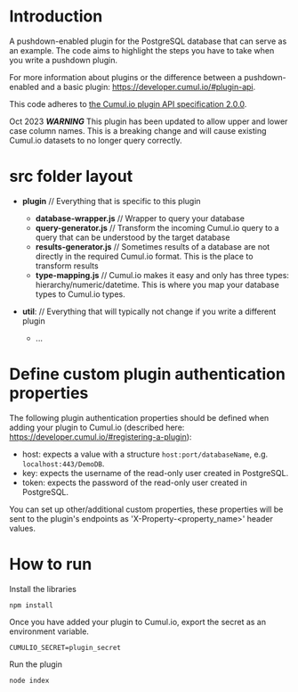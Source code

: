 # Introduction

A pushdown-enabled plugin for the PostgreSQL database that can serve as an example. The code aims to highlight the steps you have to take when you write a pushdown plugin.

For more information about plugins or the difference between a pushdown-enabled and a basic plugin:
https://developer.cumul.io/#plugin-api.

This code adheres to [the Cumul.io plugin API specification 2.0.0](https://developer.cumul.io/#version-history).

Oct 2023 **_WARNING_** This plugin has been updated to allow upper and lower case column names. This is a breaking change and will cause existing Cumul.io datasets to no longer query correctly.

# src folder layout

- **plugin** // Everything that is specific to this plugin
  - **database-wrapper.js** // Wrapper to query your database
  - **query-generator.js** // Transform the incoming Cumul.io query to a query that can be understood by the target database
  - **results-generator.js** // Sometimes results of a database are not directly in the required Cumul.io format. This is the place to transform results
  - **type-mapping.js** // Cumul.io makes it easy and only has three types: hierarchy/numeric/datetime. This is where you map your database types to Cumul.io types.
- **util**: // Everything that will typically not change if you write a different plugin

  - ...

# Define custom plugin authentication properties

The following plugin authentication properties should be defined when adding your plugin to Cumul.io (described here: https://developer.cumul.io/#registering-a-plugin):

- host: expects a value with a structure `host:port/databaseName`, e.g. `localhost:443/DemoDB`.
- key: expects the username of the read-only user created in PostgreSQL.
- token: expects the password of the read-only user created in PostgreSQL.

You can set up other/additional custom properties, these properties will be sent to the plugin's endpoints as 'X-Property-<property_name>' header values.

# How to run

Install the libraries

```shell
npm install
```

Once you have added your plugin to Cumul.io, export the secret as an environment variable.

```shell
CUMULIO_SECRET=plugin_secret
```

Run the plugin

```shell
node index
```
